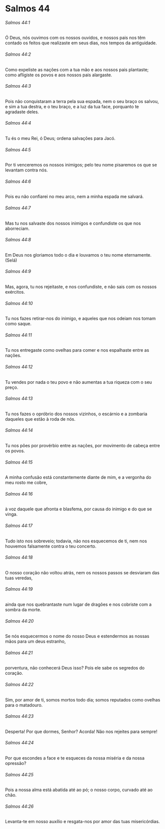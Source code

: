 # Salmos 44

###### Salmos 44:1

Ó Deus, nós ouvimos com os nossos ouvidos, e nossos pais nos têm contado os feitos que realizaste em seus dias, nos tempos da antiguidade.

###### Salmos 44:2

Como expeliste as nações com a tua mão e aos nossos pais plantaste; como afligiste os povos e aos nossos pais alargaste.

###### Salmos 44:3

Pois não conquistaram a terra pela sua espada, nem o seu braço os salvou, e sim a tua destra, e o teu braço, e a luz da tua face, porquanto te agradaste deles.

###### Salmos 44:4

Tu és o meu Rei, ó Deus; ordena salvações para Jacó.

###### Salmos 44:5

Por ti venceremos os nossos inimigos; pelo teu nome pisaremos os que se levantam contra nós.

###### Salmos 44:6

Pois eu não confiarei no meu arco, nem a minha espada me salvará.

###### Salmos 44:7

Mas tu nos salvaste dos nossos inimigos e confundiste os que nos aborreciam.

###### Salmos 44:8

Em Deus nos gloriamos todo o dia e louvamos o teu nome eternamente. (Selá)

###### Salmos 44:9

Mas, agora, tu nos rejeitaste, e nos confundiste, e não sais com os nossos exércitos.

###### Salmos 44:10

Tu nos fazes retirar-nos do inimigo, e aqueles que nos odeiam nos tomam como saque.

###### Salmos 44:11

Tu nos entregaste como ovelhas para comer e nos espalhaste entre as nações.

###### Salmos 44:12

Tu vendes por nada o teu povo e não aumentas a tua riqueza com o seu preço.

###### Salmos 44:13

Tu nos fazes o opróbrio dos nossos vizinhos, o escárnio e a zombaria daqueles que estão à roda de nós.

###### Salmos 44:14

Tu nos pões por provérbio entre as nações, por movimento de cabeça entre os povos.

###### Salmos 44:15

A minha confusão está constantemente diante de mim, e a vergonha do meu rosto me cobre,

###### Salmos 44:16

à voz daquele que afronta e blasfema, por causa do inimigo e do que se vinga.

###### Salmos 44:17

Tudo isto nos sobreveio; todavia, não nos esquecemos de ti, nem nos houvemos falsamente contra o teu concerto.

###### Salmos 44:18

O nosso coração não voltou atrás, nem os nossos passos se desviaram das tuas veredas,

###### Salmos 44:19

ainda que nos quebrantaste num lugar de dragões e nos cobriste com a sombra da morte.

###### Salmos 44:20

Se nós esquecermos o nome do nosso Deus e estendermos as nossas mãos para um deus estranho,

###### Salmos 44:21

porventura, não conhecerá Deus isso? Pois ele sabe os segredos do coração.

###### Salmos 44:22

Sim, por amor de ti, somos mortos todo dia; somos reputados como ovelhas para o matadouro.

###### Salmos 44:23

Desperta! Por que dormes, Senhor? Acorda! Não nos rejeites para sempre!

###### Salmos 44:24

Por que escondes a face e te esqueces da nossa miséria e da nossa opressão?

###### Salmos 44:25

Pois a nossa alma está abatida até ao pó; o nosso corpo, curvado até ao chão.

###### Salmos 44:26

Levanta-te em nosso auxílio e resgata-nos por amor das tuas misericórdias.

